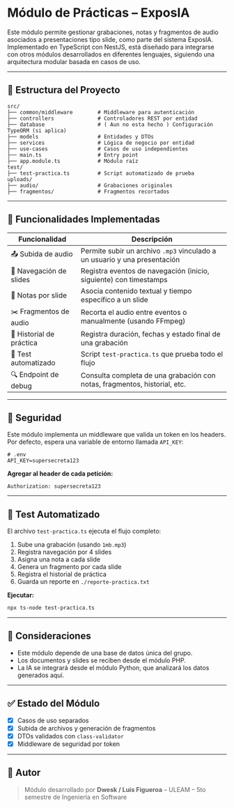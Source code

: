 # Módulo de Prácticas – ExposIA

Este módulo permite gestionar grabaciones, notas y fragmentos de audio asociados a presentaciones tipo slide, como parte del sistema ExposIA. Implementado en TypeScript con NestJS, está diseñado para integrarse con otros módulos desarrollados en diferentes lenguajes, siguiendo una arquitectura modular basada en casos de uso.

---

## 📁 Estructura del Proyecto

```
src/
├── common/middleware        # Middleware para autenticación
├── controllers              # Controladores REST por entidad
├── database                 # ( Aun no esta hecho ) Configuración TypeORM (si aplica)
├── models                   # Entidades y DTOs
├── services                 # Lógica de negocio por entidad
├── use-cases                # Casos de uso independientes
├── main.ts                  # Entry point
├── app.module.ts            # Módulo raíz
test/
├── test-practica.ts         # Script automatizado de prueba
uploads/
├── audio/                   # Grabaciones originales
├── fragmentos/              # Fragmentos recortados
```

---

## 🧠 Funcionalidades Implementadas

| Funcionalidad         | Descripción                                                                 |
|-----------------------|-----------------------------------------------------------------------------|
| 📤 Subida de audio     | Permite subir un archivo `.mp3` vinculado a un usuario y una presentación |
| 🧭 Navegación de slides| Registra eventos de navegación (inicio, siguiente) con timestamps          |
| 📝 Notas por slide     | Asocia contenido textual y tiempo específico a un slide                    |
| ✂️ Fragmentos de audio | Recorta el audio entre eventos o manualmente (usando FFmpeg)               |
| 📘 Historial de práctica| Registra duración, fechas y estado final de una grabación                 |
| 🧪 Test automatizado    | Script `test-practica.ts` que prueba todo el flujo                        |
| 🔍 Endpoint de debug    | Consulta completa de una grabación con notas, fragmentos, historial, etc. |

---

## 🔐 Seguridad

Este módulo implementa un middleware que valida un token en los headers. Por defecto, espera una variable de entorno llamada `API_KEY`:

```
# .env
API_KEY=supersecreta123
```

**Agregar al header de cada petición:**
```
Authorization: supersecreta123
```

---

## 🧪 Test Automatizado

El archivo `test-practica.ts` ejecuta el flujo completo:
1. Sube una grabación (usando `1mb.mp3`)
2. Registra navegación por 4 slides
3. Asigna una nota a cada slide
4. Genera un fragmento por cada slide
5. Registra el historial de práctica
6. Guarda un reporte en `./reporte-practica.txt`

**Ejecutar:**
```bash
npx ts-node test-practica.ts
```

---

## 📌 Consideraciones

- Este módulo depende de una base de datos única del grupo.
- Los documentos y slides se reciben desde el módulo PHP.
- La IA se integrará desde el módulo Python, que analizará los datos generados aquí.

---

## ✅ Estado del Módulo

- [x] Casos de uso separados
- [x] Subida de archivos y generación de fragmentos
- [x] DTOs validados con `class-validator`
- [x] Middleware de seguridad por token

---

## 🧠 Autor
> Módulo desarrollado por **Dwesk / Luis Figueroa** – ULEAM – 5to semestre de Ingeniería en Software